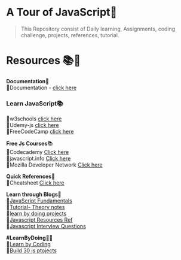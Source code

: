 # A Tour of JavaScript💛
> This Repository consist of Daily learning, Assignments, coding challenge, projects, references, tutorial.






# Resources 📚🧾


**Documentation**📑<br>
📔Documentation - [click here](http://introjs.com/docs)<br>

### Learn JavaScript📚
📗w3schools [click here](https://www.w3schools.com/js/)<br>
📗Udemy-js [click here](https://www.udemy.com/course/the-complete-javascript-course/)<br>
📗FreeCodeCamp [click here](https://www.freecodecamp.org/learn/javascript-algorithms-and-data-structures/)<br>


**Free Js Courses**📚<br>
📗Codecademy [Click here](https://www.codecademy.com/catalog/language/javascript)<br>
📗javascript.info [Click here](https://javascript.info/)<br>
📗Mozilla Developer Network [Click here](https://developer.mozilla.org/en-US/docs/Web/JavaScript)<br>



**Quick References**📖<br>
📘Cheatsheet [Click here](https://html-css-js.com/js/) <br>


**Learn through Blogs**🧾<br>
📘[JavaScript Fundamentals](https://www.freecodecamp.org/news/javascript-example/)<br>
📘[Tutorial- Theory notes](https://drive.google.com/drive/u/0/folders/1GwY_1ixbYcNgDwIiLuzdH9Rf9hHjuMqk)<br>
📘[learn by doing projects](https://drive.google.com/drive/u/0/folders/1GwY_1ixbYcNgDwIiLuzdH9Rf9hHjuMqk)<br>
📘[Javascript Resources Ref](https://www.freecodecamp.org/news/30-free-resources-for-learning-javascript-fundamentals/)<br>
📘[Javascript Interview Questions](https://www.interviewbit.com/javascript-interview-questions/)<br>

**#LearnByDoing**👩‍💻<br>
📕[Learn by Coding](https://www.interviewbit.com/courses/fast-track-js/)<br>
📕[Build 30 js ptojects](https://javascript30.com/)<br>



